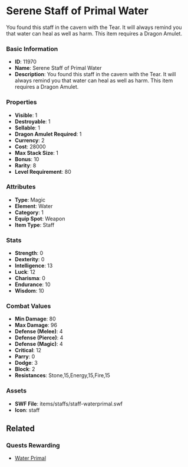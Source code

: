 # Serene Staff of Primal Water

You found this staff in the cavern with the Tear. It will always remind you that water can heal as well as harm. This item requires a Dragon Amulet.

### Basic Information

- **ID**: 11970
- **Name**: Serene Staff of Primal Water
- **Description**: You found this staff in the cavern with the Tear. It will always remind you that water can heal as well as harm. This item requires a Dragon Amulet.

### Properties

- **Visible**: 1
- **Destroyable**: 1
- **Sellable**: 1
- **Dragon Amulet Required**: 1
- **Currency**: 2
- **Cost**: 28000
- **Max Stack Size**: 1
- **Bonus**: 10
- **Rarity**: 8
- **Level Requirement**: 80

### Attributes

- **Type**: Magic
- **Element**: Water
- **Category**: 1
- **Equip Spot**: Weapon
- **Item Type**: Staff

### Stats

- **Strength**: 0
- **Dexterity**: 0
- **Intelligence**: 13
- **Luck**: 12
- **Charisma**: 0
- **Endurance**: 10
- **Wisdom**: 10

### Combat Values

- **Min Damage**: 80
- **Max Damage**: 96
- **Defense (Melee)**: 4
- **Defense (Pierce)**: 4
- **Defense (Magic)**: 4
- **Critical**: 12
- **Parry**: 0
- **Dodge**: 3
- **Block**: 2
- **Resistances**: Stone,15,Energy,15,Fire,15

### Assets

- **SWF File**: items/staffs/staff-waterprimal.swf
- **Icon**: staff

## Related

### Quests Rewarding

- [Water Primal](../quests/1155-water-primal.md)

